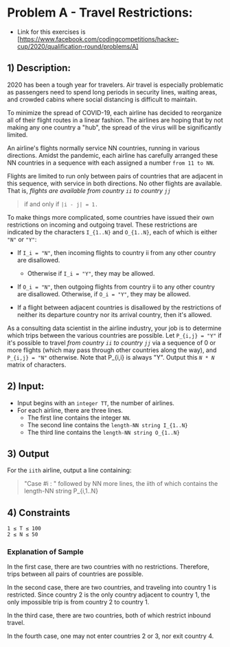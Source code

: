 # Problem A - Travel Restrictions:

- Link for this exercises is [https://www.facebook.com/codingcompetitions/hacker-cup/2020/qualification-round/problems/A]

## 1) Description:

2020 has been a tough year for travelers. Air travel is especially problematic as passengers need to spend long periods in security lines, waiting areas, and crowded cabins where social distancing is difficult to maintain.

To minimize the spread of COVID-19, each airline has decided to reorganize all of their flight routes in a linear fashion. The airlines are hoping that by not making any one country a "hub", the spread of the virus will be significantly limited.

An airline's flights normally service NN countries, running in various directions. Amidst the pandemic, each airline has carefully arranged these NN countries in a sequence with each assigned a number ```from 11 to NN```. 

Flights are limited to run only between pairs of countries that are adjacent in this sequence, with service in both directions. No other flights are available. That is, *flights are available from country ```ii``` to country ```jj```* 
> if and only if ```|i - j| = 1.```

To make things more complicated, some countries have issued their own restrictions on incoming and outgoing travel. These restrictions are indicated by the characters `I_{1..N}` and `O_{1..N}`, each of which is either `"N"` or `"Y"`:
- If `I_i = "N"`, then incoming flights to country ii from any other country are disallowed.
  -  Otherwise if `I_i = "Y"`, they may be allowed.
- If `O_i = "N"`, then outgoing flights from country ii to any other country are disallowed. Otherwise, if `O_i = "Y"`, they may be allowed.

- If a flight between adjacent countries is disallowed by the restrictions of neither its departure country nor its arrival country, then it's allowed.

As a consulting data scientist in the airline industry, your job is to determine which trips between the various countries are possible. Let `P_{i,j} = "Y"` if it's possible to travel *from country `ii` to country `jj`* via a sequence of 0 or more flights (which may pass through other countries along the way), and `P_{i,j} = "N"` otherwise. 
Note that P_{i,i} is always "Y". Output this *`N * N`* matrix of characters.

## 2) Input:

- Input begins with an `integer TT`, the number of airlines. 
- For each airline, there are three lines. 
  - The first line contains the integer `NN`. 
  - The second line contains the `length-NN string I_{1..N}`
​
  - The third line contains the `length-NN string O_{1..N}`

## 3) Output
For the `iith` airline, output a line containing:
> "Case #i : " followed by NN more lines, the iith of which contains the length-NN string P_{i,1..N}


## 4) Constraints
    1 ≤ T ≤ 100
    2 ≤ N ≤ 50

### Explanation of Sample

In the first case, there are two countries with no restrictions. Therefore, trips between all pairs of countries are possible.

In the second case, there are two countries, and traveling into country 1 is restricted. Since country 2 is the only country adjacent to country 1, the only impossible trip is from country 2 to country 1.

In the third case, there are two countries, both of which restrict inbound travel.

In the fourth case, one may not enter countries 2 or 3, nor exit country 4.